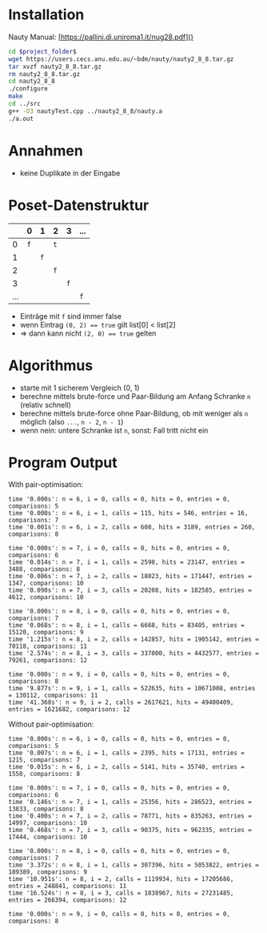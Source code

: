 # Installation
Nauty Manual: [https://pallini.di.uniroma1.it/nug28.pdf]()
```sh
cd $project_folder$
wget https://users.cecs.anu.edu.au/~bdm/nauty/nauty2_8_8.tar.gz
tar xvzf nauty2_8_8.tar.gz
rm nauty2_8_8.tar.gz
cd nauty2_8_8
./configure
make
cd ../src
g++ -O3 nautyTest.cpp ../nauty2_8_8/nauty.a
./a.out
```

# Annahmen
- keine Duplikate in der Eingabe

# Poset-Datenstruktur
|     | 0 | 1 | 2 | 3 | ... |
| -   | - | - | - | - |  -  |
| 0   | `f` |   | `t` |   |     |
| 1   |   | `f` |   |   |     |
| 2   |   |   | `f` |   |     |
| 3   |   |   |   | `f` |     |
| ... |   |   |   |   |  `f`  |

- Einträge mit `f` sind immer false
- wenn Eintrag `(0, 2) == true` gilt list[0] < list[2]
- => dann kann nicht `(2, 0) == true` gelten


# Algorithmus
- starte mit 1 sicherem Vergleich (0, 1)
- berechne mittels brute-force und Paar-Bildung am Anfang Schranke `n` (relativ schnell)
- berechne mittels brute-force ohne Paar-Bildung, ob mit weniger als `n` möglich (also `...`, `n - 2`, `n - 1`)
- wenn nein: untere Schranke ist `n`, sonst: Fall tritt nicht ein

# Program Output
With pair-optimisation:
```
time '0.000s': n = 6, i = 0, calls = 0, hits = 0, entries = 0, comparisons: 5
time '0.000s': n = 6, i = 1, calls = 115, hits = 546, entries = 16, comparisons: 7
time '0.001s': n = 6, i = 2, calls = 608, hits = 3189, entries = 260, comparisons: 8

time '0.000s': n = 7, i = 0, calls = 0, hits = 0, entries = 0, comparisons: 6
time '0.014s': n = 7, i = 1, calls = 2598, hits = 23147, entries = 3488, comparisons: 8
time '0.086s': n = 7, i = 2, calls = 18023, hits = 171447, entries = 1347, comparisons: 10
time '0.090s': n = 7, i = 3, calls = 20208, hits = 182585, entries = 4612, comparisons: 10

time '0.000s': n = 8, i = 0, calls = 0, hits = 0, entries = 0, comparisons: 7
time '0.068s': n = 8, i = 1, calls = 6668, hits = 83405, entries = 15120, comparisons: 9
time '1.215s': n = 8, i = 2, calls = 142857, hits = 1905142, entries = 70118, comparisons: 11
time '2.574s': n = 8, i = 3, calls = 337000, hits = 4432577, entries = 79261, comparisons: 12

time '0.000s': n = 9, i = 0, calls = 0, hits = 0, entries = 0, comparisons: 8
time '9.877s': n = 9, i = 1, calls = 522635, hits = 10671008, entries = 130112, comparisons: 11
time '41.368s': n = 9, i = 2, calls = 2617621, hits = 49400409, entries = 1621682, comparisons: 12
```

Without pair-optimisation:
```
time '0.000s': n = 6, i = 0, calls = 0, hits = 0, entries = 0, comparisons: 5
time '0.007s': n = 6, i = 1, calls = 2395, hits = 17131, entries = 1215, comparisons: 7
time '0.015s': n = 6, i = 2, calls = 5141, hits = 35740, entries = 1550, comparisons: 8

time '0.000s': n = 7, i = 0, calls = 0, hits = 0, entries = 0, comparisons: 6
time '0.146s': n = 7, i = 1, calls = 25356, hits = 286523, entries = 13833, comparisons: 8
time '0.400s': n = 7, i = 2, calls = 78771, hits = 835263, entries = 14997, comparisons: 10
time '0.468s': n = 7, i = 3, calls = 90375, hits = 962335, entries = 17444, comparisons: 10

time '0.000s': n = 8, i = 0, calls = 0, hits = 0, entries = 0, comparisons: 7
time '3.372s': n = 8, i = 1, calls = 307396, hits = 5053822, entries = 189389, comparisons: 9
time '10.951s': n = 8, i = 2, calls = 1119934, hits = 17205686, entries = 248841, comparisons: 11
time '16.524s': n = 8, i = 3, calls = 1838967, hits = 27231485, entries = 266394, comparisons: 12

time '0.000s': n = 9, i = 0, calls = 0, hits = 0, entries = 0, comparisons: 8
```